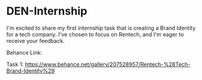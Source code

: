 # DEN-Internship

I'm excited to share my first internship task that is creating a Brand Identity for a tech company. 
I've chosen to focus on Rentech, and I'm eager to receive your feedback.

Behance Link:

Task 1:
https://www.behance.net/gallery/207528957/Rentech-%28Tech-Brand-Identity%29
